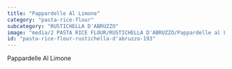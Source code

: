 ```yaml
---
title: "Pappardelle Al Limone"
category: "pasta-rice-flour"
subcategory: "RUSTICHELLA D'ABRUZZO"
image: "media/2 PASTA RICE FLOUR/RUSTICHELLA D'ABRUZZO/Pappardelle al Limone.jpg"
id: "pasta-rice-flour-rustichella-d'abruzzo-193"
---
```


Pappardelle Al Limone
